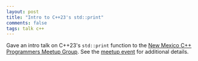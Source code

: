 ```yaml
---
layout: post
title: "Intro to C++23's std::print"
comments: false
tags: talk c++
---
```


Gave an intro talk on C++23's `std::print` function to the [New Mexico C++ Programmers Meetup Group](https://www.meetup.com/new-mexico-cpp-programmers/).
See the [meetup event](https://www.meetup.com/new-mexico-cpp-programmers/events/292032595/) for additional details.
